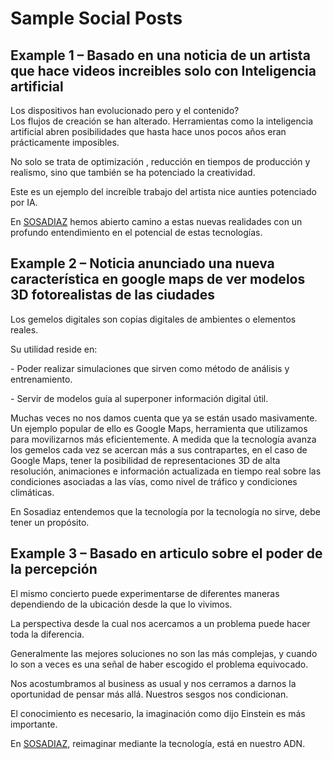 # Sample Social Posts

## Example 1 – Basado en una noticia de un artista que hace videos increibles  solo con Inteligencia artificial

Los dispositivos han evolucionado pero y el contenido?  
Los flujos de creación se han alterado. Herramientas como la inteligencia artificial abren posibilidades que hasta hace unos pocos años eran prácticamente imposibles.

No solo se trata de optimización , reducción en tiempos de producción y realismo, sino que también se ha potenciado la creatividad.

Este es un ejemplo del increíble trabajo del artista nice aunties potenciado por IA.

En [SOSADIAZ](https://www.linkedin.com/company/sosadiazlab/) hemos abierto camino a estas nuevas realidades con un profundo entendimiento en el potencial de estas tecnologías.

## Example 2 – Noticia anunciado una nueva característica en google maps de ver modelos 3D fotorealistas de las ciudades

Los gemelos digitales son copias digitales de ambientes o elementos reales.

Su utilidad reside en:

\- Poder realizar simulaciones que sirven como método de análisis y entrenamiento.

\- Servir de modelos guía al superponer información digital útil.

Muchas veces no nos damos cuenta que ya se están usado masivamente. Un ejemplo popular de ello es Google Maps, herramienta que utilizamos para movilizarnos más eficientemente. A medida que la tecnología avanza los gemelos cada vez se acercan más a sus contrapartes, en el caso de Google Maps, tener la posibilidad de representaciones 3D de alta resolución, animaciones e información actualizada en tiempo real sobre las condiciones asociadas a las vías, como nivel de tráfico y condiciones climáticas.

En Sosadiaz entendemos que la tecnología por la tecnología no sirve, debe tener un propósito.

## Example 3 – Basado en articulo sobre el poder de la percepción

El mismo concierto puede experimentarse de diferentes maneras dependiendo de la ubicación desde la que lo vivimos.

La perspectiva desde la cual nos acercamos a un problema puede hacer toda la diferencia.

Generalmente las mejores soluciones no son las más complejas, y cuando lo son a veces es una señal de haber escogido el problema equivocado.

Nos acostumbramos al business as usual y nos cerramos a darnos la oportunidad de pensar más allá. Nuestros sesgos nos condicionan.

El conocimiento es necesario, la imaginación como dijo Einstein es más importante.

En [SOSADIAZ](https://www.linkedin.com/company/sosadiazlab/), reimaginar mediante la tecnología, está en nuestro ADN.  
